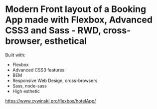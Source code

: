 # Modern Front layout of a Booking App made with Flexbox, Advanced CSS3 and Sass - RWD, cross-browser, esthetical

Built with:
- Flexbox
- Advanced CSS3 features
- BEM
- Responsive Web Design, cross-browsers
- Sass, node-sass
- High esthetic

https://www.cywinski.pro/flexbox/hotelApp/
